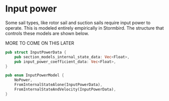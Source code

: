 # Input power

Some sail types, like rotor sail and suction sails require input power to operate. This is modeled entirely empirically in Stormbird. The structure that controls these models are shown below.

MORE TO COME ON THIS LATER

```rust
pub struct InputPowerData {
    pub section_models_internal_state_data: Vec<Float>,
    pub input_power_coefficient_data: Vec<Float>,
}

pub enum InputPowerModel {
    NoPower,
    FromInternalStateAlone(InputPowerData),
    FromInternalStateAndVelocity(InputPowerData),
}
```
